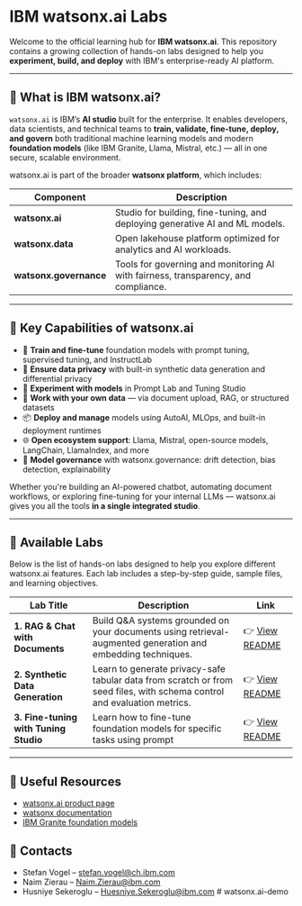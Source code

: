 # IBM watsonx.ai Labs

Welcome to the official learning hub for **IBM watsonx.ai**. This repository contains a growing collection of hands-on labs designed to help you **experiment, build, and deploy** with IBM's enterprise-ready AI platform.

---

## 🤖 What is IBM watsonx.ai?

`watsonx.ai` is IBM’s **AI studio** built for the enterprise. It enables developers, data scientists, and technical teams to **train, validate, fine-tune, deploy, and govern** both traditional machine learning models and modern **foundation models** (like IBM Granite, Llama, Mistral, etc.) — all in one secure, scalable environment.

watsonx.ai is part of the broader **watsonx platform**, which includes:

| Component         | Description |
|------------------|-------------|
| **watsonx.ai**   | Studio for building, fine-tuning, and deploying generative AI and ML models. |
| **watsonx.data** | Open lakehouse platform optimized for analytics and AI workloads. |
| **watsonx.governance** | Tools for governing and monitoring AI with fairness, transparency, and compliance. |

---

## 🚀 Key Capabilities of watsonx.ai

- 🧠 **Train and fine-tune** foundation models with prompt tuning, supervised tuning, and InstructLab
- 🔐 **Ensure data privacy** with built-in synthetic data generation and differential privacy
- 🧪 **Experiment with models** in Prompt Lab and Tuning Studio
- 📁 **Work with your own data** — via document upload, RAG, or structured datasets
- 📦 **Deploy and manage** models using AutoAI, MLOps, and built-in deployment runtimes
- 🌐 **Open ecosystem support**: Llama, Mistral, open-source models, LangChain, LlamaIndex, and more
- 📜 **Model governance** with watsonx.governance: drift detection, bias detection, explainability

Whether you're building an AI-powered chatbot, automating document workflows, or exploring fine-tuning for your internal LLMs — watsonx.ai gives you all the tools **in a single integrated studio**.

---

## 🧪 Available Labs

Below is the list of hands-on labs designed to help you explore different watsonx.ai features. Each lab includes a step-by-step guide, sample files, and learning objectives.

| Lab Title | Description | Link |
|----------|-------------|------|
| **1. RAG & Chat with Documents** | Build Q&A systems grounded on your documents using retrieval-augmented generation and embedding techniques. | 👉 [View README](RAG%20&%20Chat%20with%20Documents/README.md) |
| **2. Synthetic Data Generation** | Learn to generate privacy-safe tabular data from scratch or from seed files, with schema control and evaluation metrics. | 👉 [View README](Synthetic%20Data%20Generation/README.md) |
| **3. Fine-tuning with Tuning Studio** | Learn how to fine-tune foundation models for specific tasks using prompt | 👉 [View README](Fine%20Tuning%20%26%20Tuning%20Studio/README.md) |


---


## 🔗 Useful Resources

- [watsonx.ai product page](https://www.ibm.com/products/watsonx-ai)
- [watsonx documentation](https://dataplatform.cloud.ibm.com/docs)
- [IBM Granite foundation models](https://research.ibm.com/blog/granite-generative-ai-models)

## 👥 Contacts
- Stefan Vogel – [stefan.vogel@ch.ibm.com](mailto:stefan.vogel@ch.ibm.com)
- Naim Zierau – [Naim.Zierau@ibm.com](mailto:Naim.Zierau@ibm.com)
- Husniye Sekeroglu – [Huesniye.Sekeroglu@ibm.com](mailto:Huesniye.Sekeroglu@ibm.com)  # watsonx.ai-demo
